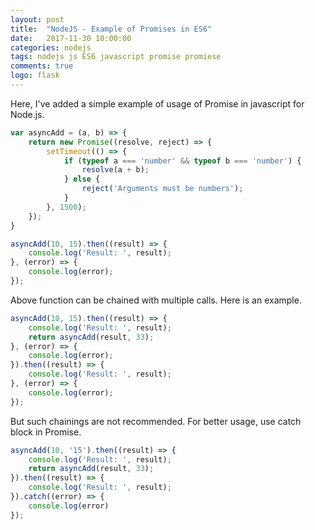 ```yaml
---
layout: post
title:  "NodeJS - Example of Promises in ES6"
date:   2017-11-30 10:00:00
categories: nodejs
tags: nodejs js ES6 javascript promise promiese
comments: true
logo: flask
---
```


Here, I've added a simple example of usage of Promise in javascript for Node.js.

```javascript
var asyncAdd = (a, b) => {
    return new Promise((resolve, reject) => {
        setTimeout(() => {
            if (typeof a === 'number' && typeof b === 'number') {
                resolve(a + b);
            } else {
                reject('Arguments must be numbers');
            }
        }, 1500);
    });
}

asyncAdd(10, 15).then((result) => {
    console.log('Result: ', result);
}, (error) => {
    console.log(error);
});
```

Above function can be chained with multiple calls. Here is an example.

```javascript
asyncAdd(10, 15).then((result) => {
    console.log('Result: ', result);
    return asyncAdd(result, 33); 
}, (error) => {
    console.log(error);
}).then((result) => {
    console.log('Result: ', result);
}, (error) => {
    console.log(error);
});
```

But such chainings are not recommended. For better usage, use catch block in Promise.

```javascript
asyncAdd(10, '15').then((result) => {
    console.log('Result: ', result);
    return asyncAdd(result, 33); 
}).then((result) => {
    console.log('Result: ', result);
}).catch((error) => {
    console.log(error)
});
```
